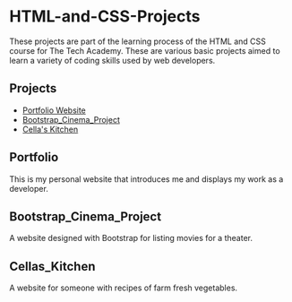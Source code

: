 # HTML-and-CSS-Projects

These projects are part of the learning process of the HTML and CSS course for The Tech Academy. These are various basic projects aimed to learn a variety of coding skills used by web developers. 

## Projects

- [Portfolio Website](#portfolio)
- [Bootstrap_Cinema_Project](#bootstrap_cinema_project)
- [Cella's Kitchen](#cellas_kitchen)



## Portfolio

This is my personal website that introduces me and displays my work as a developer. 


## Bootstrap_Cinema_Project

A website designed with Bootstrap for listing movies for a theater.


## Cellas_Kitchen

A website for someone with recipes of farm fresh vegetables.

